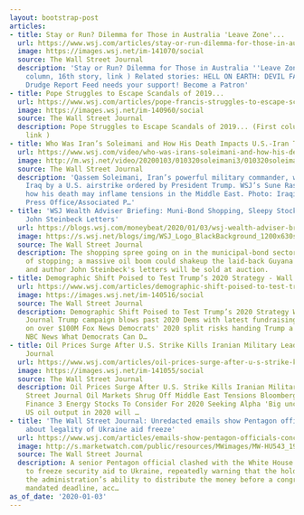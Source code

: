 ```yaml
---
layout: bootstrap-post
articles:
- title: Stay or Run? Dilemma for Those in Australia 'Leave Zone'...
  url: https://www.wsj.com/articles/stay-or-run-dilemma-for-those-in-australias-5-000-square-mile-wildfire-leave-zone-11578046886
  image: https://images.wsj.net/im-141070/social
  source: The Wall Street Journal
  description: 'Stay or Run? Dilemma for Those in Australia ''Leave Zone''... (Third
    column, 16th story, link ) Related stories: HELL ON EARTH: DEVIL FACE IN FIRE...
    Drudge Report Feed needs your support! Become a Patron'
- title: Pope Struggles to Escape Scandals of 2019...
  url: https://www.wsj.com/articles/pope-francis-struggles-to-escape-scandals-of-2019-11578052800
  image: https://images.wsj.net/im-140960/social
  source: The Wall Street Journal
  description: Pope Struggles to Escape Scandals of 2019... (First column, 17th story,
    link )
- title: Who Was Iran’s Soleimani and How His Death Impacts U.S.-Iran Tensions
  url: https://www.wsj.com/video/who-was-irans-soleimani-and-how-his-death-impacts-us-iran-tensions/C73AA3F6-56EF-4082-B3B2-0787EA2A693C.html
  image: http://m.wsj.net/video/20200103/010320soleimani3/010320soleimani3_1280x720.jpg
  source: The Wall Street Journal
  description: 'Qassem Soleimani, Iran’s powerful military commander, was killed in
    Iraq by a U.S. airstrike ordered by President Trump. WSJ’s Sune Rasmussen explains
    how his death may inflame tensions in the Middle East. Photo: Iraqi Prime Minister
    Press Office/Associated P…'
- title: 'WSJ Wealth Adviser Briefing: Muni-Bond Shopping, Sleepy Stock Exchange,
    John Steinbeck Letters'
  url: https://blogs.wsj.com/moneybeat/2020/01/03/wsj-wealth-adviser-briefing-muni-bond-shopping-sleepy-stock-exchange-john-steinbeck-letters/
  image: https://s.wsj.net/blogs/img/WSJ_Logo_BlackBackground_1200x630social
  source: The Wall Street Journal
  description: The shopping spree going on in the municipal-bond sector shows no sign
    of stopping; a massive oil boom could shakeup the laid-back Guyana stock exchange,
    and author John Steinbeck's letters will be sold at auction.
- title: Demographic Shift Poised to Test Trump’s 2020 Strategy - Wall Street Journal
  url: https://www.wsj.com/articles/demographic-shift-poised-to-test-trumps-2020-strategy-11578047402
  image: https://images.wsj.net/im-140516/social
  source: The Wall Street Journal
  description: Demographic Shift Poised to Test Trump’s 2020 Strategy Wall Street
    Journal Trump campaign blows past 2020 Dems with latest fundraising haul, sitting
    on over $100M Fox News Democrats' 2020 split risks handing Trump a big advantage
    NBC News What Democrats Can D…
- title: Oil Prices Surge After U.S. Strike Kills Iranian Military Leader - Wall Street
    Journal
  url: https://www.wsj.com/articles/oil-prices-surge-after-u-s-strike-kills-iranian-military-leader-11578022971
  image: https://images.wsj.net/im-141055/social
  source: The Wall Street Journal
  description: Oil Prices Surge After U.S. Strike Kills Iranian Military Leader Wall
    Street Journal Oil Markets Shrug Off Middle East Tensions Bloomberg Markets and
    Finance 3 Energy Stocks To Consider For 2020 Seeking Alpha 'Big uncertainty' over
    US oil output in 2020 will …
- title: 'The Wall Street Journal: Unredacted emails show Pentagon official worried
    about legality of Ukraine aid freeze'
  url: https://www.wsj.com/articles/emails-show-pentagon-officials-concerns-over-ukraine-aid-freeze-11578009019
  image: http://s.marketwatch.com/public/resources/MWimages/MW-HU543_19trum_ZG_20191103174156.jpg
  source: The Wall Street Journal
  description: A senior Pentagon official clashed with the White House over its decision
    to freeze security aid to Ukraine, repeatedly warning that the hold could complicate
    the administration’s ability to distribute the money before a congressionally
    mandated deadline, acc…
as_of_date: '2020-01-03'
---
```


